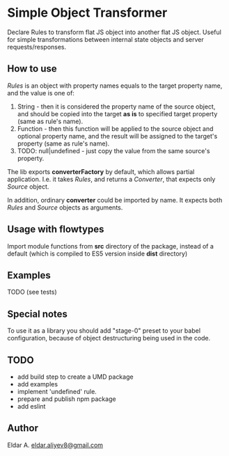 Simple Object Transformer
=========================

Declare Rules to transform flat JS object into another flat JS object.
 Useful for simple transformations between internal state objects
 and server requests/responses.
 
How to use
----------

_Rules_ is an object with property names equals to the target property name,
and the value is one of:

1. String - then it is considered the property name of the source object,
 and should be copied into the target **as is** to specified target property (same
 as rule's name).
2. Function - then this function will be applied to the source object and optional
 property name, and the result will be assigned to the target's property (same
 as rule's name).
3. TODO: null|undefined - just copy the value from the same source's property.

The lib exports __converterFactory__ by default, which allows partial application.
I.e. it takes _Rules_, and returns a _Converter_, that expects only _Source_ object.

In addition, ordinary __converter__ could be imported by name. It expects both
_Rules_ and _Source_ objects as arguments.

Usage with flowtypes
--------------------
Import module functions from __src__ directory of the package, instead of a default
(which is compiled to ES5 version inside __dist__ directory)

Examples
--------
TODO (see tests)

Special notes
-------------
To use it as a library you should add "stage-0" preset to your babel configuration,
 because of object destructuring being used in the code.
 
TODO
----
* add build step to create a UMD package
* add examples
* implement 'undefined' rule.
* prepare and publish npm package
* add eslint

Author
------
Eldar A. <eldar.aliyev8@gmail.com>
